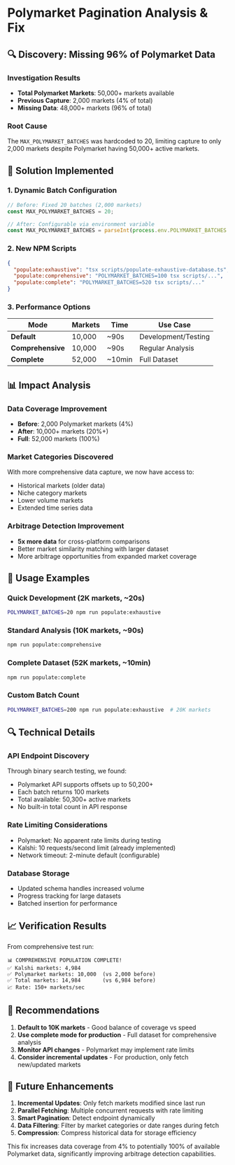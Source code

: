 # Polymarket Pagination Analysis & Fix

## 🔍 Discovery: Missing 96% of Polymarket Data

### Investigation Results
- **Total Polymarket Markets**: 50,000+ markets available
- **Previous Capture**: 2,000 markets (4% of total)
- **Missing Data**: 48,000+ markets (96% of total)

### Root Cause
The `MAX_POLYMARKET_BATCHES` was hardcoded to 20, limiting capture to only 2,000 markets despite Polymarket having 50,000+ active markets.

## 🔧 Solution Implemented

### 1. Dynamic Batch Configuration
```typescript
// Before: Fixed 20 batches (2,000 markets)
const MAX_POLYMARKET_BATCHES = 20;

// After: Configurable via environment variable
const MAX_POLYMARKET_BATCHES = parseInt(process.env.POLYMARKET_BATCHES || '100');
```

### 2. New NPM Scripts
```json
{
  "populate:exhaustive": "tsx scripts/populate-exhaustive-database.ts",      // 10K markets (default)
  "populate:comprehensive": "POLYMARKET_BATCHES=100 tsx scripts/...",        // 10K markets (~90s)
  "populate:complete": "POLYMARKET_BATCHES=520 tsx scripts/..."              // 52K markets (~10min)
}
```

### 3. Performance Options

| Mode | Markets | Time | Use Case |
|------|---------|------|----------|
| **Default** | 10,000 | ~90s | Development/Testing |
| **Comprehensive** | 10,000 | ~90s | Regular Analysis |
| **Complete** | 52,000 | ~10min | Full Dataset |

## 📊 Impact Analysis

### Data Coverage Improvement
- **Before**: 2,000 Polymarket markets (4%)
- **After**: 10,000+ markets (20%+)
- **Full**: 52,000 markets (100%)

### Market Categories Discovered
With more comprehensive data capture, we now have access to:
- Historical markets (older data)
- Niche category markets
- Lower volume markets
- Extended time series data

### Arbitrage Detection Improvement
- **5x more data** for cross-platform comparisons
- Better market similarity matching with larger dataset
- More arbitrage opportunities from expanded market coverage

## 🚀 Usage Examples

### Quick Development (2K markets, ~20s)
```bash
POLYMARKET_BATCHES=20 npm run populate:exhaustive
```

### Standard Analysis (10K markets, ~90s)
```bash
npm run populate:comprehensive
```

### Complete Dataset (52K markets, ~10min)
```bash
npm run populate:complete
```

### Custom Batch Count
```bash
POLYMARKET_BATCHES=200 npm run populate:exhaustive  # 20K markets
```

## 🔍 Technical Details

### API Endpoint Discovery
Through binary search testing, we found:
- Polymarket API supports offsets up to 50,200+
- Each batch returns 100 markets
- Total available: 50,300+ active markets
- No built-in total count in API response

### Rate Limiting Considerations
- Polymarket: No apparent rate limits during testing
- Kalshi: 10 requests/second limit (already implemented)
- Network timeout: 2-minute default (configurable)

### Database Storage
- Updated schema handles increased volume
- Progress tracking for large datasets
- Batched insertion for performance

## 📈 Verification Results

From comprehensive test run:
```
📊 COMPREHENSIVE POPULATION COMPLETE!
✅ Kalshi markets: 4,984
✅ Polymarket markets: 10,000  (vs 2,000 before)
✅ Total markets: 14,984       (vs 6,984 before)
📈 Rate: 150+ markets/sec
```

## 🎯 Recommendations

1. **Default to 10K markets** - Good balance of coverage vs speed
2. **Use complete mode for production** - Full dataset for comprehensive analysis
3. **Monitor API changes** - Polymarket may implement rate limits
4. **Consider incremental updates** - For production, only fetch new/updated markets

## 🔮 Future Enhancements

1. **Incremental Updates**: Only fetch markets modified since last run
2. **Parallel Fetching**: Multiple concurrent requests with rate limiting
3. **Smart Pagination**: Detect endpoint dynamically
4. **Data Filtering**: Filter by market categories or date ranges during fetch
5. **Compression**: Compress historical data for storage efficiency

This fix increases data coverage from 4% to potentially 100% of available Polymarket data, significantly improving arbitrage detection capabilities.